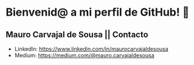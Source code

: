 # Bienvenid@ a mi perfil de GitHub! 👋
## Mauro Carvajal de Sousa || Contacto
- LinkedIn: https://www.linkedin.com/in/maurocarvajaldesousa
- Medium: https://medium.com/@mauro.carvajaldesousa

<!--
**MauroCarvajalDeSousa/MauroCarvajalDeSousa** is a ✨ _special_ ✨ repository because its `README.md` (this file) appears on your GitHub profile.

Here are some ideas to get you started:

- 🔭 I’m currently working on ...
- 🌱 I’m currently learning ...
- 👯 I’m looking to collaborate on ...
- 🤔 I’m looking for help with ...
- 💬 Ask me about ...
- 📫 How to reach me: ...
- 😄 Pronouns: ...
- ⚡ Fun fact: ...
-->
